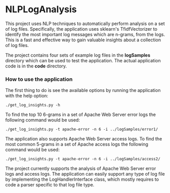 # NLPLogAnalysis

This project uses NLP techniques to automatically perform analysis on a set of log files. Specifically, the application uses sklearn's TfidfVectorizer to identify the most important log messages which are n-grams, from the logs. This is a fast and effective way to gain valuable insights about a collection of log files.

The project contains four sets of example log files in the **logSamples** directory which can be used to test the application. The actual application code is in the **code** directory.

### How to use the application

The first thing to do is see the available options by running the application with the help option:

```
./get_log_insights.py -h

```

To find the top 10 6-grams in a set of Apache Web Server error logs the following command would be used:

```
./get_log_insights.py -t apache-error -n 6 -i ../logSamples/error1/

```

The application also supports Apache Web Server access logs. To find the most common 5-grams in a set of Apache access logs the following command would be used:

```
./get_log_insights.py -t apache-error -n 6 -i ../logSamples/access2/

```

The project currently supports the analysis of Apache Web Server error logs and access logs. The application can easily support any type of log file by implementing the LogHandlerInterface class, which mostly requires to code a parser specific to that log file type.